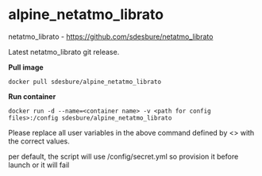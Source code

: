 alpine_netatmo_librato
======

netatmo_librato - https://github.com/sdesbure/netatmo_librato

Latest netatmo_librato git release.

**Pull image**

```
docker pull sdesbure/alpine_netatmo_librato
```

**Run container**

```
docker run -d --name=<container name> -v <path for config files>:/config sdesbure/alpine_netatmo_librato
```

Please replace all user variables in the above command defined by <> with the correct values.

per default, the script will use /config/secret.yml so provision it before launch or it will fail

